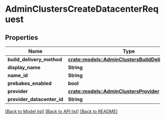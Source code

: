 # AdminClustersCreateDatacenterRequest

## Properties

Name | Type | Description | Notes
------------ | ------------- | ------------- | -------------
**build_delivery_method** | [**crate::models::AdminClustersBuildDeliveryMethod**](AdminClustersBuildDeliveryMethod.md) |  | 
**display_name** | **String** |  | 
**name_id** | **String** |  | 
**prebakes_enabled** | **bool** |  | 
**provider** | [**crate::models::AdminClustersProvider**](AdminClustersProvider.md) |  | 
**provider_datacenter_id** | **String** |  | 

[[Back to Model list]](../README.md#documentation-for-models) [[Back to API list]](../README.md#documentation-for-api-endpoints) [[Back to README]](../README.md)


